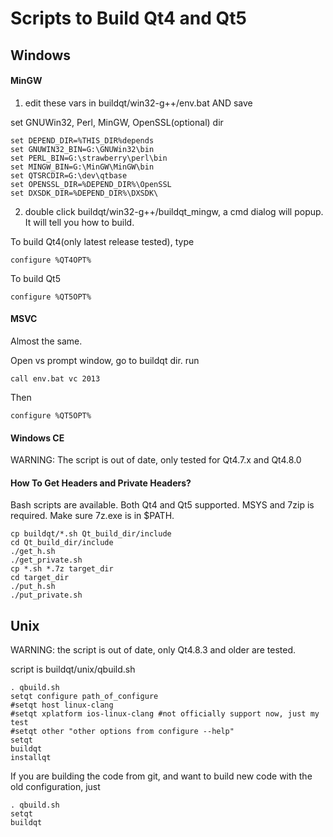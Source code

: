 # Scripts to Build Qt4 and Qt5

## Windows

#### MinGW

1. edit these vars in buildqt/win32-g++/env.bat AND save

set GNUWin32, Perl, MinGW, OpenSSL(optional) dir


    set DEPEND_DIR=%THIS_DIR%depends
    set GNUWIN32_BIN=G:\GNUWin32\bin
    set PERL_BIN=G:\strawberry\perl\bin
    set MINGW_BIN=G:\MinGW\MinGW\bin
    set QTSRCDIR=G:\dev\qtbase
    set OPENSSL_DIR=%DEPEND_DIR%\OpenSSL
    set DXSDK_DIR=%DEPEND_DIR%\DXSDK\


2. double click buildqt/win32-g++/buildqt_mingw, a cmd dialog will popup. It will tell you how to build.  

To build Qt4(only latest release tested), type

	configure %QT4OPT%

To build Qt5

	configure %QT5OPT%


#### MSVC

Almost the same.

Open vs prompt window, go to buildqt dir. run

    call env.bat vc 2013

Then 

	configure %QT5OPT%


#### Windows CE

WARNING: The script is out of date, only tested for Qt4.7.x and Qt4.8.0


#### How To Get Headers and Private Headers?

Bash scripts are available. Both Qt4 and Qt5 supported. MSYS and 7zip is required. Make sure 7z.exe is in $PATH.  

	cp buildqt/*.sh Qt_build_dir/include
	cd Qt_build_dir/include
	./get_h.sh
	./get_private.sh
	cp *.sh *.7z target_dir
	cd target_dir
	./put_h.sh
	./put_private.sh


## Unix

WARNING: the script is out of date, only Qt4.8.3 and older are tested.

script is buildqt/unix/qbuild.sh

	. qbuild.sh
	setqt configure path_of_configure
	#setqt host linux-clang
	#setqt xplatform ios-linux-clang #not officially support now, just my test
	#setqt other "other options from configure --help"
	setqt
	buildqt
	installqt

If you are building the code from git, and want to build new code with the old configuration, just

	. qbuild.sh
	setqt
	buildqt



